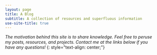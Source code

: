 ```yaml
---
layout: page
title: A Blog
subtitle: A collection of resources and superfluous information
use-site-title: true
---
```


*The motivation behind this site is to share knowledge. Feel free to peruse my posts, resources, and projects. Contact me at the links below if you have any questions!* 
{: style="text-align: center;"}